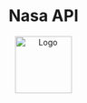 <p align="center">
	<h1 align="center">
    <span>Nasa API</span>
  </h1>
</p>
<p align="center">
    <img src="https://www.pngall.com/wp-content/uploads/5/NASA-PNG-Image-File.png" width="100" alt="Logo">
</p>

